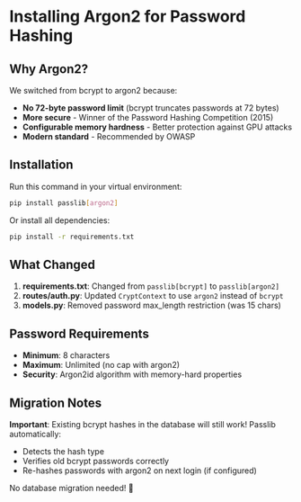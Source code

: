 # Installing Argon2 for Password Hashing

## Why Argon2?

We switched from bcrypt to argon2 because:
- **No 72-byte password limit** (bcrypt truncates passwords at 72 bytes)
- **More secure** - Winner of the Password Hashing Competition (2015)
- **Configurable memory hardness** - Better protection against GPU attacks
- **Modern standard** - Recommended by OWASP

## Installation

Run this command in your virtual environment:

```bash
pip install passlib[argon2]
```

Or install all dependencies:

```bash
pip install -r requirements.txt
```

## What Changed

1. **requirements.txt**: Changed from `passlib[bcrypt]` to `passlib[argon2]`
2. **routes/auth.py**: Updated `CryptContext` to use `argon2` instead of `bcrypt`
3. **models.py**: Removed password max_length restriction (was 15 chars)

## Password Requirements

- **Minimum**: 8 characters
- **Maximum**: Unlimited (no cap with argon2)
- **Security**: Argon2id algorithm with memory-hard properties

## Migration Notes

**Important**: Existing bcrypt hashes in the database will still work! Passlib automatically:
- Detects the hash type
- Verifies old bcrypt passwords correctly
- Re-hashes passwords with argon2 on next login (if configured)

No database migration needed! 🎉
